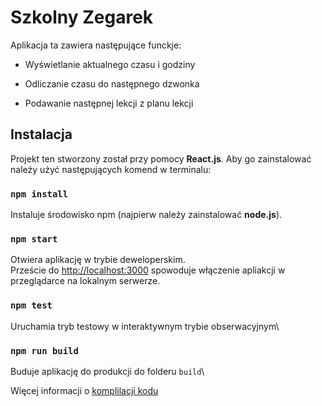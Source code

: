 # Szkolny Zegarek

Aplikacja ta zawiera następujące funckje:

- Wyświetlanie aktualnego czasu i godziny
* Odliczanie czasu do następnego dzwonka
+ Podawanie następnej lekcji z planu lekcji

## Instalacja

Projekt ten stworzony został przy pomocy **React.js**. Aby go zainstalować należy użyć następujących komend w terminalu:

### `npm install`

Instaluje środowisko npm (najpierw należy zainstalować **node.js**).

### `npm start`

Otwiera aplikację w trybie deweloperskim.\
Przeście do [http://localhost:3000](http://localhost:3000) spowoduje włączenie apliakcji w przeglądarce na lokalnym serwerze.

### `npm test`

Uruchamia tryb testowy w interaktywnym trybie obserwacyjnym\

### `npm run build`

Buduje aplikację do produkcji do folderu `build`\

Więcej informacji o [komplilacji kodu](https://facebook.github.io/create-react-app/docs/deployment)
